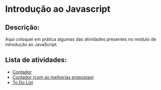 # Introdução ao Javascript
## Descrição: 
Aqui coloquei em prática algumas das atividades presentes no módulo de introdução ao JavaScript.
## Lista de atividades:
* [Contador](https://ronaldbarbosa.github.io/bootcamp-banco-inter/introducao-ao-javascript/desafio-contador/)
* [Contador (com as melhorias propostas)](https://ronaldbarbosa.github.io/bootcamp-banco-inter/introducao-ao-javascript/desafio-contador-novas-funcoes/)
* [To Do List](https://ronaldbarbosa.github.io/bootcamp-banco-inter/introducao-ao-javascript/desafio-to-do-list/)
